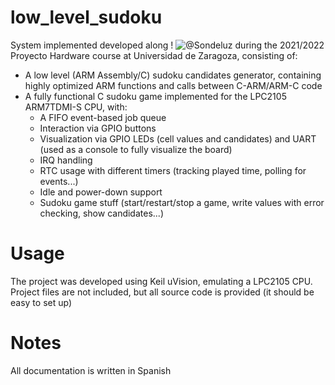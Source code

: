 # low_level_sudoku
System implemented developed along ! ![@Sondeluz](https://github.com/Sondeluz) during the 2021/2022 Proyecto Hardware course at Universidad de Zaragoza, consisting of: 
- A low level (ARM Assembly/C) sudoku candidates generator, containing highly optimized ARM functions and calls between C-ARM/ARM-C code
- A fully functional C sudoku game implemented for the LPC2105 ARM7TDMI-S CPU, with:
  - A FIFO event-based job queue
  - Interaction via GPIO buttons
  - Visualization via GPIO LEDs (cell values and candidates) and UART (used as a console to fully visualize the board)
  - IRQ handling
  - RTC usage with different timers (tracking played time, polling for events...)
  - Idle and power-down support
  - Sudoku game stuff (start/restart/stop a game, write values with error checking, show candidates...)

# Usage
The project was developed using Keil uVision, emulating a LPC2105 CPU. Project files are not included, but all source code is provided (it should be easy to set up)

# Notes
All documentation is written in Spanish
